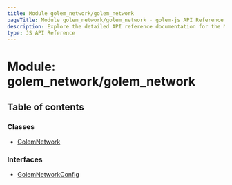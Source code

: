 ```yaml
---
title: Module golem_network/golem_network
pageTitle: Module golem_network/golem_network - golem-js API Reference
description: Explore the detailed API reference documentation for the Module golem_network/golem_network within the golem-js SDK for the Golem Network.
type: JS API Reference
---
```

# Module: golem\_network/golem\_network

## Table of contents

### Classes

- [GolemNetwork](../classes/golem_network_golem_network.GolemNetwork)

### Interfaces

- [GolemNetworkConfig](../interfaces/golem_network_golem_network.GolemNetworkConfig)
